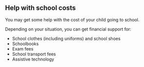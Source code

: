 ##  Help with school costs

You may get some help with the cost of your child going to school.

Depending on your situation, you can get financial support for:

  * School clothes (including uniforms) and school shoes 
  * Schoolbooks 
  * Exam fees 
  * School transport fees 
  * Assistive technology 

